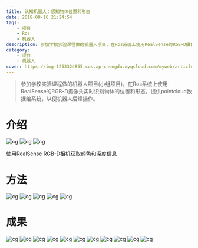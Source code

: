 ```yaml
---
title: 认知机器人：感知物体位置和形态
date: 2018-09-16 21:24:54
tags:
    - 项目
    - Ros
    - 机器人
description: 参加学校实验课程做的机器人项目，在Ros系统上使用RealSense的RGB-D摄像头实时识别物体的位置和形态，提供pointcloud数据给系统，以便机器人后续操作
category:
    - 项目
    - 机器人
cover: https://img-1253324855.cos.ap-chengdu.myqcloud.com/myweb/articles/cg_lab/cover.png
---
```


> 参加学校实验课程做的机器人项目(小组项目)，在Ros系统上使用RealSense的RGB-D摄像头实时识别物体的位置和形态，提供pointcloud数据给系统，以便机器人后续操作。

# 介绍
![cg](https://img-1253324855.cos.ap-chengdu.myqcloud.com/myweb/articles/cg_lab/cg_presentation_slides-3.jpg)
![cg](https://img-1253324855.cos.ap-chengdu.myqcloud.com/myweb/articles/cg_lab/cg_presentation_slides-4.jpg)
![cg](https://img-1253324855.cos.ap-chengdu.myqcloud.com/myweb/articles/cg_lab/cg_presentation_slides-5.jpg)

使用RealSense RGB-D相机获取颜色和深度信息

# 方法
![cg](https://img-1253324855.cos.ap-chengdu.myqcloud.com/myweb/articles/cg_lab/cg_presentation_slides-7.jpg)
![cg](https://img-1253324855.cos.ap-chengdu.myqcloud.com/myweb/articles/cg_lab/cg_presentation_slides-8.jpg)
![cg](https://img-1253324855.cos.ap-chengdu.myqcloud.com/myweb/articles/cg_lab/cg_presentation_slides-9.jpg)
![cg](https://img-1253324855.cos.ap-chengdu.myqcloud.com/myweb/articles/cg_lab/cg_presentation_slides-10.jpg)
![cg](https://img-1253324855.cos.ap-chengdu.myqcloud.com/myweb/articles/cg_lab/cg_presentation_slides-11.jpg)
# 成果
![cg](https://img-1253324855.cos.ap-chengdu.myqcloud.com/myweb/articles/cg_lab/cg_presentation_slides-19.jpg)
![cg](https://img-1253324855.cos.ap-chengdu.myqcloud.com/myweb/articles/cg_lab/cg_presentation_slides-20.jpg)
![cg](https://img-1253324855.cos.ap-chengdu.myqcloud.com/myweb/articles/cg_lab/cg_presentation_slides-21.jpg)
![cg](https://img-1253324855.cos.ap-chengdu.myqcloud.com/myweb/articles/cg_lab/cg_presentation_slides-22.jpg)
![cg](https://img-1253324855.cos.ap-chengdu.myqcloud.com/myweb/articles/cg_lab/cg_presentation_slides-23.jpg)
![cg](https://img-1253324855.cos.ap-chengdu.myqcloud.com/myweb/articles/cg_lab/cg_presentation_slides-24.jpg)
![cg](https://img-1253324855.cos.ap-chengdu.myqcloud.com/myweb/articles/cg_lab/cg_presentation_slides-25.jpg)
![cg](https://img-1253324855.cos.ap-chengdu.myqcloud.com/myweb/articles/cg_lab/cg_presentation_slides-26.jpg)
![cg](https://img-1253324855.cos.ap-chengdu.myqcloud.com/myweb/articles/cg_lab/cg_presentation_slides-27.jpg)
![cg](https://img-1253324855.cos.ap-chengdu.myqcloud.com/myweb/articles/cg_lab/cg_presentation_slides-28.jpg)
![cg](https://img-1253324855.cos.ap-chengdu.myqcloud.com/myweb/articles/cg_lab/cg_presentation_slides-29.jpg)